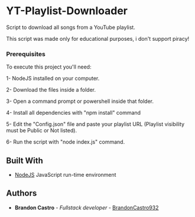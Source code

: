 # YT-Playlist-Downloader

 Script to download all songs from a YouTube playlist.
 
 This script was made only for educational purposes, i don't support piracy! 
 
 ### Prerequisites
 
 To execute this project you'll need:
 
 1- NodeJS installed on your computer.
 
 2- Download the files inside a folder.
 
 3- Open a command prompt or powershell inside that folder.
 
 4- Install all dependencies with "npm install" command
 
 5- Edit the "Config.json" file and paste your playlist URL (Playlist visibility must be Public or Not listed).
 
 6- Run the script with "node index.js" command.
 
 
 ## Built With
 
 * [NodeJS](https://nodejs.dev/) JavaScript run-time environment

## Authors

* **Brandon Castro** - *Fullstack developer* - [BrandonCastro932](https://github.com/BrandonCastro932)

